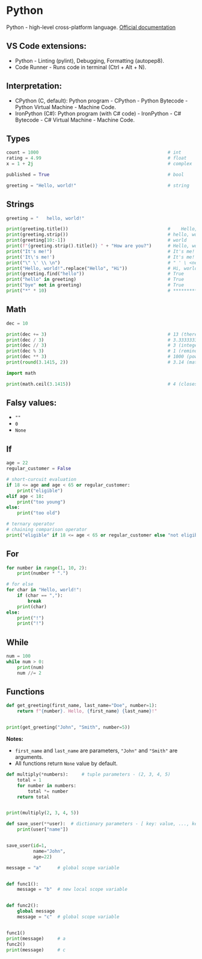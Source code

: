 # Python

Python - high-level cross-platform language.
[Official documentation](https://www.python.org)


## VS Code extensions:

* Python - Linting (pylint), Debugging, Formatting (autopep8).
* Code Runner - Runs code in terminal (Ctrl + Alt + N).


## Interpretation:

* CPython (C, default): Python program - CPython - Python Bytecode - Python Virtual Machine - Machine Code.
* IronPython (C#): Python program (with C# code) - IronPython - C# Bytecode - C# Virtual Machine - Machine Code.


## Types

```python
count = 1000                                                # int
rating = 4.99                                               # float
x = 1 + 2j                                                  # complex

published = True                                            # bool

greeting = "Hello, world!"                                  # string
```


## Strings

```python
greeting = "   hello, world!"

print(greeting.title())                                     #    Hello, World!
print(greeting.strip())                                     # hello, world!
print(greeting[10:-1])                                      # world
print(f"{greeting.strip().title()} " + "How are you?")      # Hello, world! How are you?
print("It's me!")                                           # It's me!
print('It\'s me!')                                          # It's me!
print("\" \' \\ \n")                                        # " ' \ <new line character>
print("Hello, world!".replace("Hello", "Hi"))               # Hi, world!
print(greeting.find("hello"))                               # True
print("hello" in greeting)                                  # True
print("bye" not in greeting)                                # True
print("*" * 10)                                             # **********
```


## Math

```python
dec = 10

print(dec += 3)                                             # 13 (there is no operator ++, like dec++)
print(dec / 3)                                              # 3.3333333333333335 (float)
print(dec // 3)                                             # 3 (integer)
print(dec % 3)                                              # 1 (reminder)
print(dec ** 3)                                             # 1000 (power)
print(round(3.1415, 2))                                     # 3.14 (math rules)
```
```python
import math

print(math.ceil(3.1415))                                    # 4 (closest int >= 3.1415)
```


## Falsy values:

* `""`
* `0`
* `None`


## If

```python
age = 22
regular_customer = False

# short-curcuit evaluation
if 18 <= age and age < 65 or regular_customer:
    print("eligible")
elif age < 18:
    print("too young")
else:
    print("too old")

# ternary operator
# chaining comparison operator
print("eligible" if 18 <= age < 65 or regular_customer else "not eligible")
```


## For

```python
for number in range(1, 10, 2):
    print(number * ".")

# for else
for char in "Hello, world!":
    if (char == ","):
        break
    print(char)
else:
    print("!")
    print("!")
```


## While

```python
num = 100
while num > 0:
    print(num)
    num //= 2
```


## Functions

```python
def get_greeting(first_name, last_name="Doe", number=1):
    return f"{number}. Hello, {first_name} {last_name}!"


print(get_greeting("John", "Smith", number=5))
```
**Notes:**
- `first_name` and `last_name` are parameters, `"John"` and `"Smith"` are arguments.
- All functions return `None` value by default.

```python
def multiply(*numbers):     # tuple parameters - (2, 3, 4, 5)
    total = 1
    for number in numbers:
        total *= number
    return total


print(multiply(2, 3, 4, 5))
```

```python
def save_user(**user):  # dictionary parameters - [ key: value, ..., key: value ]
    print(user["name"])


save_user(id=1,
          name="John",
          age=22)
```

```python
message = "a"      # global scope variable


def func1():
    message = "b"  # new local scope variable


def func2():
    global message
    message = "c"  # global scope variable


func1()
print(message)     # a
func2()
print(message)     # c
```
